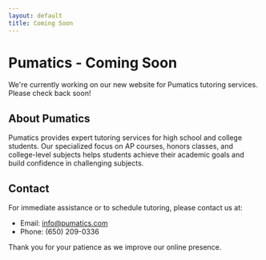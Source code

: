 ```yaml
---
layout: default
title: Coming Soon
---
```


# Pumatics - Coming Soon

We're currently working on our new website for Pumatics tutoring services. Please check back soon!

## About Pumatics

Pumatics provides expert tutoring services for high school and college students. Our specialized focus on AP courses, honors classes, and college-level subjects helps students achieve their academic goals and build confidence in challenging subjects.

## Contact

For immediate assistance or to schedule tutoring, please contact us at:

- Email: [info@pumatics.com](mailto:info@pumatics.com)
- Phone: (650) 209-0336

Thank you for your patience as we improve our online presence.